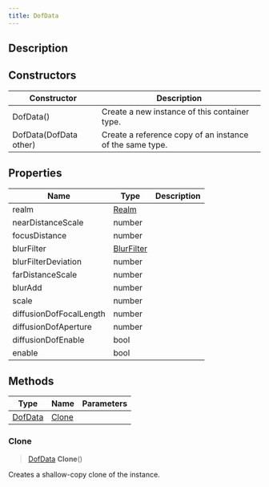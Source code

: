 ```yaml
---
title: DofData
---
```

## Description

## Constructors

| Constructor            | Description                                              |
| ---------------------- | -------------------------------------------------------- |
| DofData()              | Create a new instance of this container type.            |
| DofData(DofData other) | Create a reference copy of an instance of the same type. |

## Properties

| Name                    | Type                                         | Description |
| ----------------------- | -------------------------------------------- | ----------- |
| realm                   | [Realm](/vext/ref/fb/realm)           |             |
| nearDistanceScale       | number                                       |             |
| focusDistance           | number                                       |             |
| blurFilter              | [BlurFilter](/vext/ref/fb/blurfilter) |             |
| blurFilterDeviation     | number                                       |             |
| farDistanceScale        | number                                       |             |
| blurAdd                 | number                                       |             |
| scale                   | number                                       |             |
| diffusionDofFocalLength | number                                       |             |
| diffusionDofAperture    | number                                       |             |
| diffusionDofEnable      | bool                                         |             |
| enable                  | bool                                         |             |

## Methods

| Type                                    | Name            | Parameters |
| --------------------------------------- | --------------- | ---------- |
| [DofData](/vext/ref/cls/clt/dofdata) | [Clone](#clone) |            |

### Clone

> [DofData](/vext/ref/cls/clt/dofdata) **Clone**()

Creates a shallow-copy clone of the instance.
